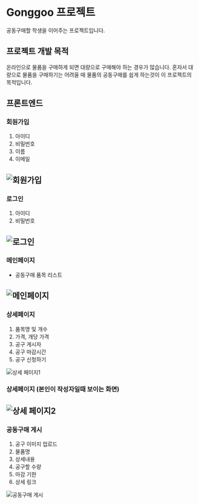 # Gonggoo 프로젝트
공동구매할 학생을 이어주는 프로젝트입니다.

## 프로젝트 개발 목적
온라인으로 물품을 구매하게 되면 대량으로 구매해야 하는 경우가 많습니다. 
혼자서 대량으로 물품을 구매하기는 어려울 때 
물품의 공동구매를 쉽게 하는것이 이 프로젝트의 목적입니다.

## 프론트엔드
### 회원가입
1. 아이디
2. 비밀번호
3. 이름
4. 이메일

![회원가입](https://user-images.githubusercontent.com/78010461/170096957-85b60abb-6a96-45b8-9eff-ccb7215b6b63.png)
---

### 로그인
1. 아이디
2. 비밀번호

![로그인](https://user-images.githubusercontent.com/78010461/170097007-edadefb2-fd2f-4582-b015-c0ca611a7600.png)
---

### 메인페이지
- 공동구매 품목 리스트

![메인페이지](https://user-images.githubusercontent.com/78010461/170096062-d12a7125-8b18-4a13-8107-fdb236775eac.png)
---

### 상세페이지

1. 품목명 및 개수
2. 가격, 개당 가격
3. 공구 게시자
4. 공구 마감시간
5. 공구 신청하기

![상세 페이지1](https://user-images.githubusercontent.com/78010461/170097776-aa3b4351-b57b-4633-8449-3f4aae461be2.png)


### 상세페이지 (본인이 작성자일때 보이는 화면)
![상세 페이지2](https://user-images.githubusercontent.com/78010461/170097851-3496e0e3-19c2-499b-946f-9d34c4e1b74f.png)
---

### 공동구매 게시
1. 공구 이미지 업로드
2. 물품명
3. 상세내용
4. 공구할 수량
5. 마감 기한
6. 상세 링크

![공동구매 게시](https://user-images.githubusercontent.com/78010461/170098582-9425c789-cf5c-4494-b357-8560e1eeb2fa.png)
